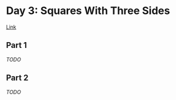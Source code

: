 # Day 3: Squares With Three Sides
[Link](http://adventofcode.com/2016/day/3)

## Part 1
_TODO_

## Part 2
_TODO_

